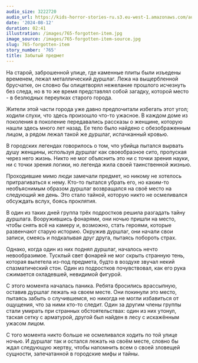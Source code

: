 ```yaml
---
audio_size: 3222720
audio_url: https://kids-horror-stories-ru.s3.eu-west-1.amazonaws.com/audio/765-forgotten-item.mp3
date: '2024-08-12'
duration: 02:41
illustration: /images/765-forgotten-item.jpg
image_source: /images/765-forgotten-item-source.jpg
slug: 765-forgotten-item
story_number: '765'
title: Забытый предмет
---
```


На старой, заброшенной улице, где каменные плиты были изъедены временем, лежал металлический дуршлаг. Лежа на выщербленной брусчатке, он словно бы олицетворял нежелание прошлого исчезнуть без следа, но в то же время представлял собой загадку, которой место - в безлюдных переулках старого города.

Жители этой части города уже давно предпочитали избегать этот угол; ходили слухи, что здесь произошло что-то ужасное. В каждом доме из поколения в поколение передавались рассказы о женщине, которую нашли здесь много лет назад. Ее тело было найдено с обезображенным лицом, а рядом лежал такой же дуршлаг, испачканный кровью.

В городских легендах говорилось о том, что убийца пытался вырвать душу женщины, используя дуршлаг как своеобразное сито, пропуская через него жизнь. Никто не мог объяснить это ни с точки зрения науки, ни с точки зрения логики, но легенда жила своей таинственной жизнью.

Проходившие мимо люди замечали предмет, но никому не хотелось притрагиваться к нему. Кто-то пытался убрать его, но каким-то необъяснимым образом дуршлаг возвращался на своё место на следующий же день. Это стало тайной, которую никто не осмеливался обсуждать вслух, боясь проклятия.

В один из таких дней группа трёх подростков решила разгадать тайну дуршлага. Вооружившись фонарями, они ночью пришли на место, чтобы снять всё на камеру и, возможно, стать героями, которые развенчают старую историю. Окружив дуршлаг, они начали свои записи, смеясь и подкалывая друг друга, пытаясь побороть страх.

Однако, когда один из них поднял дуршлаг, началось нечто невообразимое. Тусклый свет фонарей не мог скрыть странную тень, которая вылетела из-под предмета, будто в воздухе звучал некий спазматический стон. Один из подростков почувствовал, как его рука сжимается охладевшей, невидимой фигурой.

С этого момента началась паника. Ребята бросились врассыпную, оставив дуршлаг лежать на своем месте. Они покинули это место, пытаясь забыть о случившемся, но никогда не могли избавиться от ощущения, что за ними кто-то следит. Один за другим члены группы стали умирать при странных обстоятельствах: один из них утонул, таская сетку с арматурой, другой был найден в лесу с искажённым ужасом лицом.

С того момента никто больше не осмеливался ходить по той улице ночью. И дуршлаг так и остался лежать на своём месте, словно бы ждал следующую жертву, чтобы напомнить всем о своей зловещей сущности, запечатанной в городские мифы и тайны.